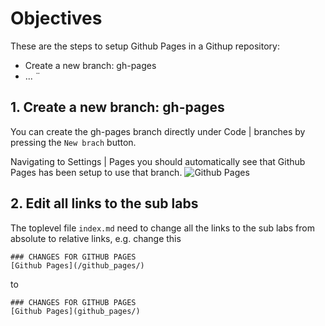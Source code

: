 # Objectives
These are the steps to setup Github Pages in a Githup repository:

* Create a new branch: gh-pages
* ...
¨


## 1. Create a new branch: gh-pages

You can create the gh-pages branch directly under Code | branches by pressing the `New brach` button.

Navigating to Settings | Pages you should automatically see that Github Pages has been setup to use that branch.
![Github Pages](../img/gh-pages_01.png)

## 2. Edit all links to the sub labs

The toplevel file `index.md` need to change all the links to the sub labs from absolute to relative links, e.g. change this

    ### CHANGES FOR GITHUB PAGES
    [Github Pages](/github_pages/)  


to

    ### CHANGES FOR GITHUB PAGES
    [Github Pages](github_pages/)  



